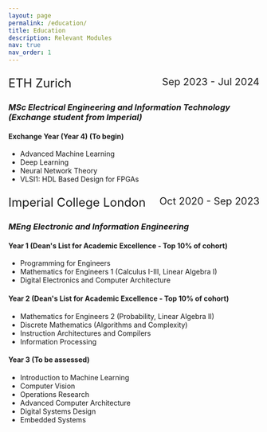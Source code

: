```yaml
---
layout: page
permalink: /education/
title: Education
description: Relevant Modules
nav: true
nav_order: 1
---
```


<p style="text-align:left; font-size:24px;">
    ETH Zurich 
    <span style="float:right; font-size:20px;">
        Sep 2023 - Jul 2024
    </span>
</p>

### *MSc Electrical Engineering and Information Technology (Exchange student from Imperial)*

#### Exchange Year (Year 4) (To begin)
- Advanced Machine Learning
- Deep Learning
- Neural Network Theory
- VLSI1: HDL Based Design for FPGAs

<p style="text-align:left; font-size:24px;">
    Imperial College London
    <span style="float:right; font-size:20px;">
        Oct 2020 - Sep 2023
    </span>
</p>

### *MEng Electronic and Information Engineering*

#### Year 1 (Dean's List for Academic Excellence - Top 10% of cohort)
- Programming for Engineers
- Mathematics for Engineers 1 (Calculus I-III, Linear Algebra I)
- Digital Electronics and Computer Architecture

#### Year 2 (Dean's List for Academic Excellence - Top 10% of cohort)
- Mathematics for Engineers 2 (Probability, Linear Algebra II)
- Discrete Mathematics (Algorithms and Complexity)
- Instruction Architectures and Compilers
- Information Processing

#### Year 3 (To be assessed)
- Introduction to Machine Learning
- Computer Vision
- Operations Research
- Advanced Computer Architecture
- Digital Systems Design
- Embedded Systems